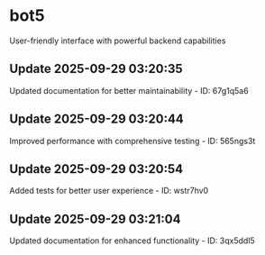 # bot5
User-friendly interface with powerful backend capabilities

## Update 2025-09-29 03:20:35
Updated documentation for better maintainability - ID: 67g1q5a6


## Update 2025-09-29 03:20:44
Improved performance with comprehensive testing - ID: 565ngs3t


## Update 2025-09-29 03:20:54
Added tests for better user experience - ID: wstr7hv0


## Update 2025-09-29 03:21:04
Updated documentation for enhanced functionality - ID: 3qx5ddl5

